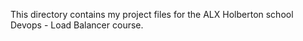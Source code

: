 This directory contains my project files for the ALX Holberton school Devops - Load Balancer course.